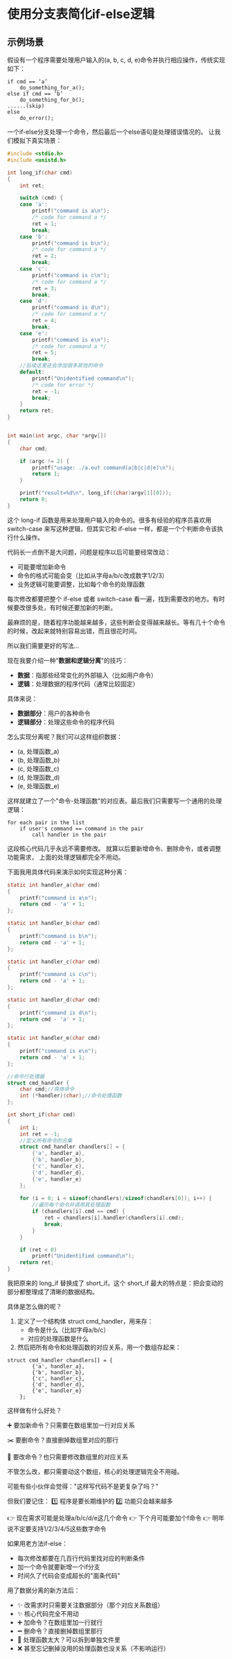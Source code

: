 # 使用分支表简化if-else逻辑

## 示例场景

假设有一个程序需要处理用户输入的(a, b, c, d, e)命令并执行相应操作，传统实现如下：

```
if cmd == ‘a’
	do_something_for_a();
else if cmd == ‘b’
	do_something_for_b();
......(skip)
else
	do_error();
```

一个if-else分支处理一个命令，然后最后一个else语句是处理错误情况的。
让我们模拟下真实场景：

```c
#include <stdio.h>
#include <unistd.h>

int long_if(char cmd)
{
	int ret;

	switch (cmd) {
	case 'a':
		printf("command is a\n");
		/* code for command a */
		ret = 1;
		break;
	case 'b':
		printf("command is b\n");
		/* code for command a */
		ret = 2;
		break;
	case 'c':
		printf("command is c\n");
		/* code for command a */
		ret = 3;
		break;
	case 'd':
		printf("command is d\n");
		/* code for command a */
		ret = 4;
		break;
	case 'e':
		printf("command is e\n");
		/* code for command a */
		ret = 5;
		break;
    //后续这里还会添加很多其他的命令
	default:
		printf("Unidentified command\n");
		/* code for error */
		ret = -1;
		break;
	}
	return ret;
}


int main(int argc, char *argv[])
{
	char cmd;

	if (argc != 2) {
		printf("usage: ./a.out command(a|b|c|d|e)\n");
		return 1;
	}

	printf("result=%d\n", long_if((char)argv[1][0]));
	return 0;
}
```

这个 long-if 函数是用来处理用户输入的命令的。很多有经验的程序员喜欢用 switch-case 来写这种逻辑，但其实它和 if-else 一样，都是一个个判断命令该执行什么操作。

代码长一点倒不是大问题，问题是程序以后可能要经常改动：

- 可能要增加新命令
- 命令的格式可能会变（比如从字母a/b/c改成数字1/2/3）
- 业务逻辑可能要调整，比如每个命令的处理函数

每次修改都要把整个 if-else 或者 switch-case 看一遍，找到需要改的地方。有时候要改很多处，有时候还要加新的判断。

最麻烦的是，随着程序功能越来越多，这些判断会变得越来越长。等有几十个命令的时候，改起来就特别容易出错，而且很花时间。

所以我们需要更好的写法...



现在我要介绍一种"**数据和逻辑分离**"的技巧：

- **数据**：指那些经常变化的外部输入（比如用户命令）
- **逻辑**：处理数据的程序代码（通常比较固定）

具体来说：

- **数据部分**：用户的各种命令
- **逻辑部分**：处理这些命令的程序代码

怎么实现分离呢？我们可以这样组织数据：

- (a, 处理函数_a)
- (b, 处理函数_b)
- (c, 处理函数_c)
- (d, 处理函数_d)
- (e, 处理函数_e)

这样就建立了一个"命令-处理函数"的对应表。最后我们只需要写一个通用的处理逻辑：

```
for each pair in the list
	if user's command == command in the pair
		call handler in the pair
```

这段核心代码几乎永远不需要修改。
就算以后要新增命令、删除命令，或者调整功能需求，
上面的处理逻辑都完全不用动。

下面我用具体代码来演示如何实现这种分离：

```c
static int handler_a(char cmd)
{
	printf("command is a\n");
	return cmd - 'a' + 1;
};

static int handler_b(char cmd)
{
	printf("command is b\n");
	return cmd - 'a' + 1;
};

static int handler_c(char cmd)
{
	printf("command is c\n");
	return cmd - 'a' + 1;
};

static int handler_d(char cmd)
{
	printf("command is d\n");
	return cmd - 'a' + 1;
};

static int handler_e(char cmd)
{
	printf("command is e\n");
	return cmd - 'a' + 1;
};

//命令行处理器
struct cmd_handler {
	char cmd;//具体命令
	int (*handler)(char);//命令处理函数
};

int short_if(char cmd)
{
	int i;
	int ret = -1;
    //定义所有命令的合集
	struct cmd_handler chandlers[] = {
		{'a', handler_a},
		{'b', handler_b},
		{'c', handler_c},
		{'d', handler_d},
		{'e', handler_e}
    };
	
	for (i = 0; i < sizeof(chandlers)/sizeof(chandlers[0]); i++) {
        //遍历每个命令并调用其处理函数
		if (chandlers[i].cmd == cmd) {
			ret = chandlers[i].handler(chandlers[i].cmd);
			break;
		}
	}

	if (ret < 0)
		printf("Unidentified command\n");
	return ret;
}
```

我把原来的 long_if 替换成了 short_if。这个 short_if 最大的特点是：把会变动的部分都整理成了清晰的数据结构。

具体是怎么做的呢？

1. 定义了一个结构体 struct cmd_handler，用来存：
   - 命令是什么（比如字母a/b/c）
   - 对应的处理函数是什么
2. 然后把所有命令和处理函数的对应关系，用一个数组存起来：

```
struct cmd_handler chandlers[] = {
		{'a', handler_a},
		{'b', handler_b},
		{'c', handler_c},
		{'d', handler_d},
		{'e', handler_e}
    };
```

这样做有什么好处？

➕ 要加新命令？只需要在数组里加一行对应关系

✂️ 要删命令？直接删掉数组里对应的那行

🔄 要改命令？也只需要修改数组里的对应关系

不管怎么改，都只需要动这个数组，核心的处理逻辑完全不用碰。



可能有些小伙伴会觉得："这样写代码不是更复杂了吗？"

但我们要记住：
1️⃣ 程序是要长期维护的
2️⃣ 功能只会越来越多

👉 现在需求可能是处理a/b/c/d/e这几个命令
👉 下个月可能要加个f命令
👉 明年说不定要支持1/2/3/4/5这些数字命令

如果用老方法if-else：

- 每次修改都要在几百行代码里找对应的判断条件
- 加一个命令就要新增一个if分支
- 时间久了代码会变成超长的"面条代码"

用了数据分离的新方法后：

- ✨ 改需求时只需要关注数据部分（那个对应关系数组）
- ✨ 核心代码完全不用动
- ➕ 加命令？在数组里加一行就行
- ➖ 删命令？直接删掉数组里那行
- 📂 处理函数太大？可以拆到单独文件里
- ❌ 甚至忘记删掉没用的处理函数也没关系（不影响运行）
